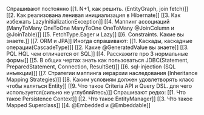 Спрашивают постоянно
[[1. N+1, как решить. (EntityGraph, join fetch)]]
[[2. Как реализована ленивая инициализация в Hibernate]]
[[3. Как избежать LazyInitializationException]]
[[4. Маппинг ассоциаций (ManyToMany OneToOne ManyToOne OneToMany @JoinColumn и @JoinTable)]]
[[5. FetchType.Eager и Lazy]]
[[6. Constraints. Какие вы знаете.]]
[[7. ORM и JPA]]
Иногда спрашивают:
[[1. Каскады, каскадные операции(CascadeType)]]
[[2. Какие @GeneratedValue вы знаете]]
[[3. PQL HQL чем отличается от SQL]]
[[4. Расскажите про 3 нормальные формы]]
[[5. В общих чертах знать как пользоваться JDBC(Statement, PreparedStatement, Connection, ResultSet)]]
[[6. sql-injection (SQL инъекции)]]
[[7. Cтратегии маппинга иерархии наследования (Inheritance Mapping Strategies)]]
[[8. Каким условиям должен удовлетворять класс чтобы являться Entity]]
[[9. Что такое Criteria API и Query DSL. для чего используется(сильно не углубляйтесь)]]
Спрашивают редко:
[[1. Что такое Persistence Context]]
[[2. Что такое EntityManager]]
[[3. Что такое Mapped Superclass]]
[[4. @Embedded и @Embeddable]]